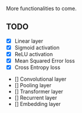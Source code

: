 More functionalities to come.

## TODO

-   [x] Linear layer
-   [x] Sigmoid activation
-   [x] ReLU activation
-   [x] Mean Squared Error loss
-   [x] Cross Entropy loss
-   [] Convolutional layer
-   [] Pooling layer
-   [] Transformer layer
-   [] Recurrent layer
-   [] Embedding layer
